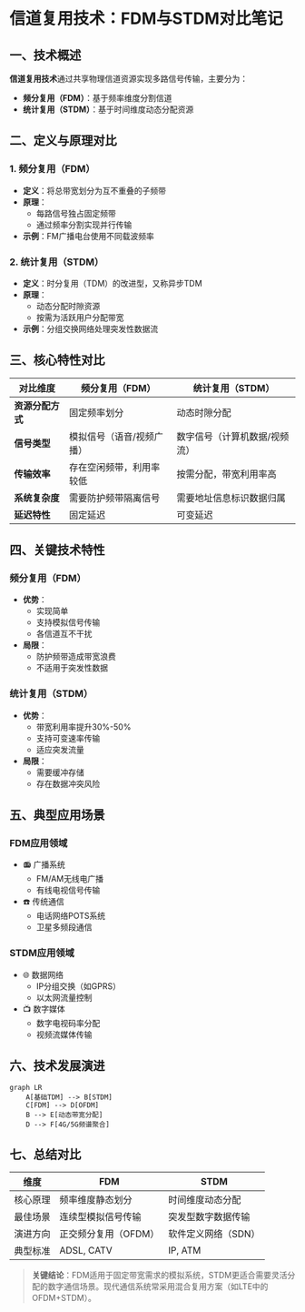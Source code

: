 # 信道复用技术：FDM与STDM对比笔记

## 一、技术概述

**信道复用技术**通过共享物理信道资源实现多路信号传输，主要分为：

-   **频分复用（FDM）**：基于频率维度分割信道
-   **统计复用（STDM）**：基于时间维度动态分配资源

## 二、定义与原理对比

### 1. 频分复用（FDM）

-   **定义**：将总带宽划分为互不重叠的子频带
-   **原理**：
    -   每路信号独占固定频带
    -   通过频率分割实现并行传输
-   **示例**：FM广播电台使用不同载波频率

### 2. 统计复用（STDM）

-   **定义**：时分复用（TDM）的改进型，又称异步TDM
-   **原理**：
    -   动态分配时隙资源
    -   按需为活跃用户分配带宽
-   **示例**：分组交换网络处理突发性数据流

## 三、核心特性对比

| 对比维度         | 频分复用（FDM）           | 统计复用（STDM）              |
|------------------|---------------------------|-------------------------------|
| **资源分配方式** | 固定频率划分              | 动态时隙分配                  |
| **信号类型**     | 模拟信号（语音/视频广播） | 数字信号（计算机数据/视频流） |
| **传输效率**     | 存在空闲频带，利用率较低  | 按需分配，带宽利用率高        |
| **系统复杂度**   | 需要防护频带隔离信号      | 需要地址信息标识数据归属      |
| **延迟特性**     | 固定延迟                  | 可变延迟                      |

## 四、关键技术特性

### 频分复用（FDM）

-   **优势**：
    -   实现简单
    -   支持模拟信号传输
    -   各信道互不干扰
-   **局限**：
    -   防护频带造成带宽浪费
    -   不适用于突发性数据

### 统计复用（STDM）

-   **优势**：
    -   带宽利用率提升30%-50%
    -   支持可变速率传输
    -   适应突发流量
-   **局限**：
    -   需要缓冲存储
    -   存在数据冲突风险

## 五、典型应用场景

### FDM应用领域

-   📻 广播系统
    -   FM/AM无线电广播
    -   有线电视信号传输
-   ☎️ 传统通信
    -   电话网络POTS系统
    -   卫星多频段通信

### STDM应用领域

-   🌐 数据网络
    -   IP分组交换（如GPRS）
    -   以太网流量控制
-   📺 数字媒体
    -   数字电视码率分配
    -   视频流媒体传输

## 六、技术发展演进

``` mermaid
graph LR
    A[基础TDM] --> B[STDM]
    C[FDM] --> D[OFDM]
    B --> E[动态带宽分配]
    D --> F[4G/5G频谱聚合]
```

## 七、总结对比

| **维度** | FDM                  | STDM                |
|----------|----------------------|---------------------|
| 核心原理 | 频率维度静态划分     | 时间维度动态分配    |
| 最佳场景 | 连续型模拟信号传输   | 突发型数字数据传输  |
| 演进方向 | 正交频分复用（OFDM） | 软件定义网络（SDN） |
| 典型标准 | ADSL, CATV           | IP, ATM             |

> **关键结论**：FDM适用于固定带宽需求的模拟系统，STDM更适合需要灵活分配的数字通信场景。现代通信系统常采用混合复用方案（如LTE中的OFDM+STDM）。
